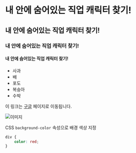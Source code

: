 # 내 안에 숨어있는 직업 캐릭터 찾기!

## 내 안에 숨어있는 직업 캐릭터 찾기!

### 내 안에 숨어있는 직업 캐릭터 찾기!

#### 내 안에 숨어있는 직업 캐릭터 찾기!

- 사과
- 배
- 포도
- 복숭아
- 수박

이 링크는 [구글](https://google.co.kr) 페이지로 이동됩니다.

![이미지](https://picsum.photos/300)

CSS `background-color` 속성으로 배경 색상 지정

```CSS
div {
    color: red;
}
```